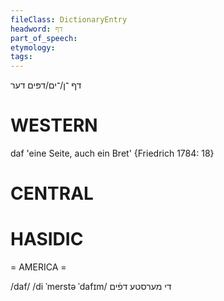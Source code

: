 ```yaml
---
fileClass: DictionaryEntry
headword: דף
part_of_speech: 
etymology: 
tags: 
---
```

דף
־ן/־ים/דפּים
דער

WESTERN
========

daf 'eine Seite, auch ein Bret' {Friedrich 1784: 18}

CENTRAL
========

HASIDIC
=======
= AMERICA = 

/daf/
/di ˈmerstə ˈdafɪm/ די מערסטע דפֿים